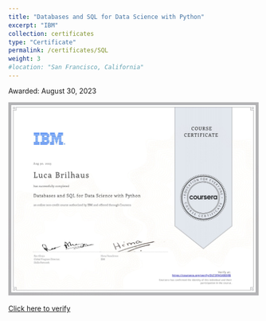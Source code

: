 ```yaml
---
title: "Databases and SQL for Data Science with Python"
excerpt: "IBM"
collection: certificates
type: "Certificate"
permalink: /certificates/SQL
weight: 3
#location: "San Francisco, California"
---
```

Awarded: August 30, 2023

![Illustration SQL](/images/SQL.jpg)

[Click here to verify](https://coursera.org/verify/DLT3PA5XBDRB)
